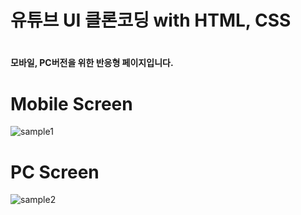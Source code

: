 # 유튜브 UI 클론코딩 with HTML, CSS

#

#### 모바일, PC버전을 위한 반응형 페이지입니다.

#

#

#

#

#

# Mobile Screen

![sample1](https://user-images.githubusercontent.com/97519893/149664675-bc0657b5-7f45-45c6-bc2b-91b25c8b6a87.jpg)

#

#

#

#

#

# PC Screen

![sample2](https://user-images.githubusercontent.com/97519893/149664080-a2014e01-8d93-4e27-9b95-40332de2b143.jpg)
